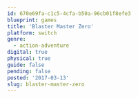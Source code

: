 ```yaml
---
id: 670e69fa-c1c5-4cfa-b50a-96cb01f8efe3
blueprint: games
title: 'Blaster Master Zero'
platform: switch
genre:
  - action-adventure
digital: true
physical: true
guide: false
pending: false
posted: '2017-03-13'
slug: blaster-master-zero
---
```

